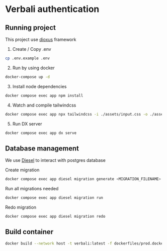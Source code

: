 # Verbali authentication

## Running project
This project use [dioxus](https://dioxuslabs.com) framework

1. Create / Copy .env
```bash
cp .env.example .env
```

2. Run by using docker
```bash
docker-compose up -d
```

3. Install node dependencies
```bash
docker compose exec app npm install
```

4. Watch and compile tailwindcss
```bash
docker compose exec app npx tailwindcss -i ./assets/input.css -o ./assets/style.css --watch
```

5. Run DX server
```bash
docker compose exec app dx serve
```

## Database management
We use [Diesel](https://diesel.rs) to interact with postgres database


Create migration
```bash
docker compose exec app diesel migration generate <MIGRATION_FILENAME>
```

Run all migrations needed
```bash
docker compose exec app diesel migration run
```

Redo migration
```bash
docker compose exec app diesel migration redo
```


## Build container
```bash
docker build --network host -t verbali:latest -f dockerfiles/prod.dockerfile .
```
